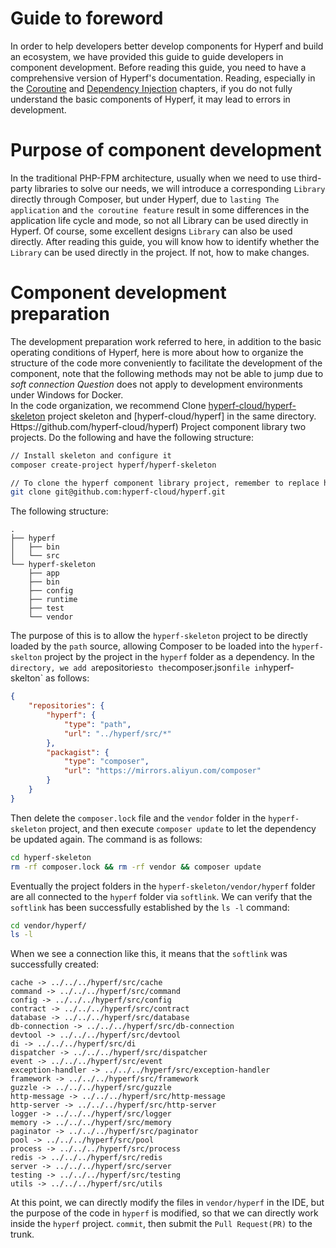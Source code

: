 # Guide to foreword

In order to help developers better develop components for Hyperf and build an ecosystem, we have provided this guide to guide developers in component development. Before reading this guide, you need to have a comprehensive version of Hyperf's documentation. Reading, especially in the [Coroutine](en/coroutine.md) and [Dependency Injection](en/di.md) chapters, if you do not fully understand the basic components of Hyperf, it may lead to errors in development.

# Purpose of component development

In the traditional PHP-FPM architecture, usually when we need to use third-party libraries to solve our needs, we will introduce a corresponding `Library` directly through Composer, but under Hyperf, due to `lasting The application` and `the coroutine feature` result in some differences in the application life cycle and mode, so not all Library can be used directly in Hyperf. Of course, some excellent designs `Library` can also be used directly. After reading this guide, you will know how to identify whether the `Library` can be used directly in the project. If not, how to make changes.

# Component development preparation

The development preparation work referred to here, in addition to the basic operating conditions of Hyperf, here is more about how to organize the structure of the code more conveniently to facilitate the development of the component, note that the following methods may not be able to jump due to *soft connection Question* does not apply to development environments under Windows for Docker.  
In the code organization, we recommend Clone [hyperf-cloud/hyperf-skeleton](https://github.com/hyperf-cloud/hyperf-skeleton) project skeleton and [hyperf-cloud/hyperf] in the same directory. Https://github.com/hyperf-cloud/hyperf) Project component library two projects. Do the following and have the following structure:

```bash
// Install skeleton and configure it
composer create-project hyperf/hyperf-skeleton 

// To clone the hyperf component library project, remember to replace hyperf-cloud for your Github ID, which is the project that clones your Fork.
git clone git@github.com:hyperf-cloud/hyperf.git
```

The following structure:

```
.
├── hyperf
│   ├── bin
│   └── src
└── hyperf-skeleton
    ├── app
    ├── bin
    ├── config
    ├── runtime
    ├── test
    └── vendor
```

The purpose of this is to allow the `hyperf-skeleton` project to be directly loaded by the `path` source, allowing Composer to be loaded into the `hyperf-skelton` project by the project in the `hyperf` folder as a dependency. In the ` directory, we add a `repositories` to the `composer.json` file in `hyperf-skelton` as follows:

```json
{
    "repositories": {
        "hyperf": {
            "type": "path",
            "url": "../hyperf/src/*"
        },
        "packagist": {
            "type": "composer",
            "url": "https://mirrors.aliyun.com/composer"
        }
    }
}
```
Then delete the `composer.lock` file and the `vendor` folder in the `hyperf-skeleton` project, and then execute `composer update` to let the dependency be updated again. The command is as follows:

```bash
cd hyperf-skeleton
rm -rf composer.lock && rm -rf vendor && composer update
```

Eventually the project folders in the `hyperf-skeleton/vendor/hyperf` folder are all connected to the `hyperf` folder via `softlink`. We can verify that the `softlink` has been successfully established by the `ls -l` command:

```bash
cd vendor/hyperf/
ls -l
```

When we see a connection like this, it means that the `softlink` was successfully created:

```
cache -> ../../../hyperf/src/cache
command -> ../../../hyperf/src/command
config -> ../../../hyperf/src/config
contract -> ../../../hyperf/src/contract
database -> ../../../hyperf/src/database
db-connection -> ../../../hyperf/src/db-connection
devtool -> ../../../hyperf/src/devtool
di -> ../../../hyperf/src/di
dispatcher -> ../../../hyperf/src/dispatcher
event -> ../../../hyperf/src/event
exception-handler -> ../../../hyperf/src/exception-handler
framework -> ../../../hyperf/src/framework
guzzle -> ../../../hyperf/src/guzzle
http-message -> ../../../hyperf/src/http-message
http-server -> ../../../hyperf/src/http-server
logger -> ../../../hyperf/src/logger
memory -> ../../../hyperf/src/memory
paginator -> ../../../hyperf/src/paginator
pool -> ../../../hyperf/src/pool
process -> ../../../hyperf/src/process
redis -> ../../../hyperf/src/redis
server -> ../../../hyperf/src/server
testing -> ../../../hyperf/src/testing
utils -> ../../../hyperf/src/utils
```

At this point, we can directly modify the files in `vendor/hyperf` in the IDE, but the purpose of the code in `hyperf` is modified, so that we can directly work inside the `hyperf` project. `commit`, then submit the `Pull Request(PR)` to the trunk.
